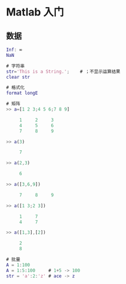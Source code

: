 <!--
title: 01-Matlab入门
sort:
-->

# Matlab 入门

## 数据

```matlab
Inf: ∞
NaN

# 字符串
str='This is a String.';	# ；不显示运算结果
clear str

# 格式化
format longE

# 矩阵
>> a=[1 2 3;4 5 6;7 8 9]

     1     2     3
     4     5     6
     7     8     9

>> a(3)

     7

>> a(2,3)

     6

>> a([3,6,9])

     7     8     9

>> a([1 3;2 3])

     1     7
     4     7

>> a([1,3],[2])

     2
     8

# 批量
A = 1:100
A = 1:5:100 	# 1+5 -> 100
str = 'a':2:'z'	# ace -> z
```
